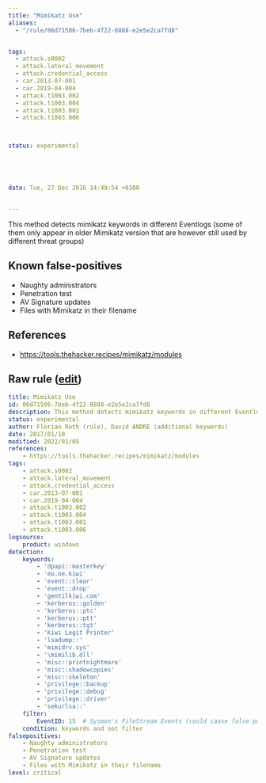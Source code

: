 ```yaml
---
title: "Mimikatz Use"
aliases:
  - "/rule/06d71506-7beb-4f22-8888-e2e5e2ca7fd8"


tags:
  - attack.s0002
  - attack.lateral_movement
  - attack.credential_access
  - car.2013-07-001
  - car.2019-04-004
  - attack.t1003.002
  - attack.t1003.004
  - attack.t1003.001
  - attack.t1003.006



status: experimental





date: Tue, 27 Dec 2016 14:49:54 +0100


---
```


This method detects mimikatz keywords in different Eventlogs (some of them only appear in older Mimikatz version that are however still used by different threat groups)

<!--more-->


## Known false-positives

* Naughty administrators
* Penetration test
* AV Signature updates
* Files with Mimikatz in their filename



## References

* https://tools.thehacker.recipes/mimikatz/modules


## Raw rule ([edit](https://github.com/SigmaHQ/sigma/edit/master/rules/windows/builtin/win_alert_mimikatz_keywords.yml))
```yaml
title: Mimikatz Use
id: 06d71506-7beb-4f22-8888-e2e5e2ca7fd8
description: This method detects mimikatz keywords in different Eventlogs (some of them only appear in older Mimikatz version that are however still used by different threat groups)
status: experimental
author: Florian Roth (rule), David ANDRE (additional keywords)
date: 2017/01/10
modified: 2022/01/05
references:
    - https://tools.thehacker.recipes/mimikatz/modules
tags:
    - attack.s0002
    - attack.lateral_movement
    - attack.credential_access
    - car.2013-07-001
    - car.2019-04-004
    - attack.t1003.002
    - attack.t1003.004
    - attack.t1003.001
    - attack.t1003.006
logsource:
    product: windows
detection:
    keywords:
        - 'dpapi::masterkey'
        - 'eo.oe.kiwi'
        - 'event::clear'
        - 'event::drop'
        - 'gentilkiwi.com'
        - 'kerberos::golden'
        - 'kerberos::ptc'
        - 'kerberos::ptt'
        - 'kerberos::tgt'
        - 'Kiwi Legit Printer'
        - 'lsadump::'
        - 'mimidrv.sys'
        - '\mimilib.dll'
        - 'misc::printnightmare'
        - 'misc::shadowcopies'
        - 'misc::skeleton'
        - 'privilege::backup'
        - 'privilege::debug'
        - 'privilege::driver'
        - 'sekurlsa::'
    filter:
        EventID: 15  # Sysmon's FileStream Events (could cause false positives when Sigma rules get copied on/to a system)
    condition: keywords and not filter
falsepositives:
    - Naughty administrators
    - Penetration test
    - AV Signature updates
    - Files with Mimikatz in their filename
level: critical

```
